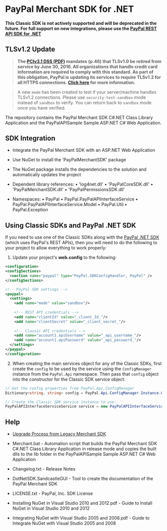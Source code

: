 # PayPal Merchant SDK for .NET

#### This Classic SDK is not actively supported and will be deprecated in the future. For full support on new integrations, please use the [PayPal REST API SDK for .NET](https://github.com/paypal/rest-api-sdk-dotnet)

## TLSv1.2 Update
> **The [PCIv3.1 DSS (PDF)](https://www.pcisecuritystandards.org/documents/PCI_DSS_v3-1.pdf) mandates (p.46) that TLSv1.0 be retired from service by June 30, 2016. All organizations that handle credit card information are required to comply with this standard. As part of this obligation, PayPal is updating its services to require TLSv1.2 for all HTTPS connections. [Click here](https://github.com/paypal/tls-update) for more information.**

> A new `mode` has been created to test if your server/machine handles TLSv1.2 connections. Please use `security-test-sandbox` mode instead of `sandbox` to verify. You can return back to `sandbox` mode once you have verified.


The repository contains the PayPal Merchant SDK C#.NET Class Library Application and the PayPalAPISample Sample ASP.NET C# Web Application.


## SDK Integration

*	Integrate the PayPal Merchant SDK with an ASP.NET Web Application

*	Use NuGet to install the 'PayPalMerchantSDK' package 

*	The NuGet package installs the dependencies to the solution and automatically updates the project

*	Dependent library references:
	•	'log4net.dll'
	•	'PayPalCoreSDK.dll'	
	•	'PayPalMerchantSDK.dll'
	•	'PayPalPermissionsSDK.dll'
	
*	Namespaces:
	•	PayPal
	•	PayPal.PayPalAPIInterfaceService
	•	PayPal.PayPalAPIInterfaceService.Model
	•	PayPal.Util
	•	PayPal.Exception

## Using Classic SDKs and PayPal .NET SDK

If you need to use one of the Classic SDKs along with the [PayPal .NET SDK](https://github.com/paypal/PayPal-NET-SDK) (which uses PayPal's REST APIs), then you will need to do the following to your project to allow everything to work properly:

1. Update your project's **web.config** to the following:

  ````xml
<configuration>
  <configSections>
    <section name="paypal" type="PayPal.SDKConfigHandler, PayPal" />
  </configSections>

  <!-- PayPal SDK settings -->
  <paypal>
    <settings>
      <add name="mode" value="sandbox"/>
      
      <!-- REST API credentials -->
      <add name="clientId" value="_client_Id_"/>
      <add name="clientSecret" value="_client_secret_"/>
    
      <!-- Classic API credentials -->
      <add name="account1.apiUsername" value="_api_username_"/>
      <add name="account1.apiPassword" value="_api_password_"/>
    </settings>
  </paypal>
</configuration>
````

2. When creating the main services object for any of the Classic SDKs, first create the `config` to be used by the service using the `ConfigManager` instance from the `PayPal.Api` namespace.  Then pass that `config` object into the constructor for the Classic SDK service object:

  ````csharp
// Get the config properties from PayPal.Api.ConfigManager
Dictionary<string, string> config = PayPal.Api.ConfigManager.Instance.GetProperties();

// Create the Classic SDK service instance to use.
PayPalAPIInterfaceServiceService service = new PayPalAPIInterfaceServiceService(config);
````

## Help
*	[Upgrade Process from Legacy Merchant SDK](https://github.com/paypal/merchant-sdk-dotnet/wiki/Upgrade-Process-from-Legacy-Merchant-SDK)
	
*	Merchant.bat - Automation script that builds the PayPal Merchant SDK C#.NET Class Library Application in release mode and copies the built dlls to the lib folder in the PayPalAPISample Sample ASP.NET C# Web Application

*	Changelog.txt - Release Notes

*	DotNetSDK.SandcastleGUI - Tool to create the documentation of the PayPal Merchant SDK

*	LICENSE.txt - PayPal, Inc. SDK License

*	Installing NuGet in Visual Studio 2010 and 2012.pdf - Guide to Install NuGet in Visual Studio 2010 and 2012

*	Integrating NuGet with Visual Studio 2005 and 2008.pdf - Guide to Integrate NuGet with Visual Studio 2005 and 2008
